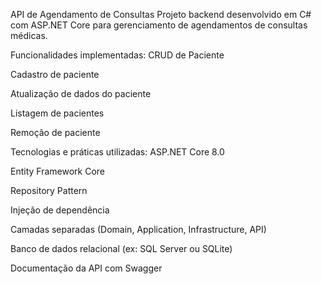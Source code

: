 API de Agendamento de Consultas
Projeto backend desenvolvido em C# com ASP.NET Core para gerenciamento de agendamentos de consultas médicas.

Funcionalidades implementadas:
CRUD de Paciente

Cadastro de paciente

Atualização de dados do paciente

Listagem de pacientes

Remoção de paciente

Tecnologias e práticas utilizadas:
ASP.NET Core 8.0

Entity Framework Core

Repository Pattern

Injeção de dependência

Camadas separadas (Domain, Application, Infrastructure, API)

Banco de dados relacional (ex: SQL Server ou SQLite)

Documentação da API com Swagger
